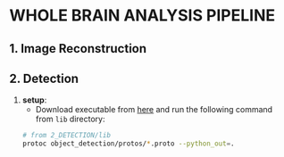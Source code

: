 # WHOLE BRAIN ANALYSIS PIPELINE

## 1. Image Reconstruction

## 2. Detection
1. __setup__:
    - Download executable from [here](https://github.com/google/protobuf/releases) and run the following command from
     ```lib``` directory:
    ``` bash
    # from 2_DETECTION/lib
    protoc object_detection/protos/*.proto --python_out=.
    ```